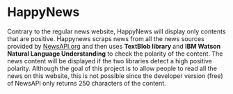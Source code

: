 # HappyNews
Contrary to the regular news website, HappyNews will display only contents that are positive. 
Happynews scraps news from all the news sources provided by <a href="https://newsapi.org/"> NewsAPI.org</a> and then uses <b> TextBlob library </b> and <b> IBM Watson Natural Language Understanding</b> to check the polarity of the content. The news content will be displayed if the two libraries detect a high positive polarity. Although the goal of this project is to allow people to read all the news on this website, this is not possible since the developer version (free) of NewsAPI only returns 250 characters of the content.